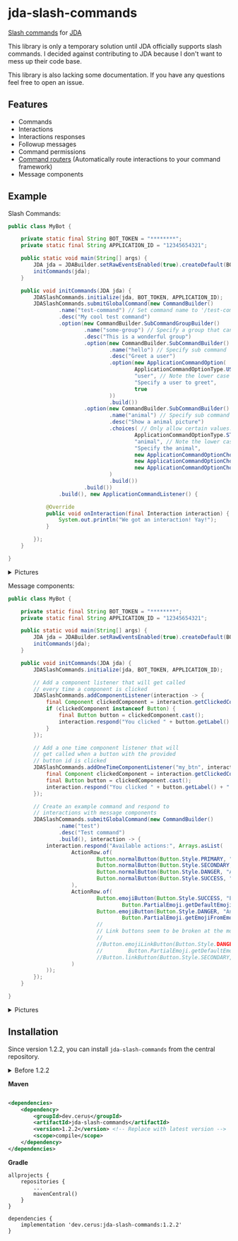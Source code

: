 # jda-slash-commands

[Slash commands](https://discord.com/developers/docs/interactions/slash-commands) for [JDA](https://github.com/DV8FromTheWorld/JDA)

This library is only a temporary solution until JDA officially supports slash commands. I decided against contributing to JDA because I don't want to
mess up their code base.

This library is also lacking some documentation. If you have any questions feel free to open an issue.

## Features

- Commands
- Interactions
- Interactions responses
- Followup messages
- Command permissions
- [Command routers](https://github.com/cerus/jda-slash-commands/wiki/Command-Routers) (Automatically route interactions to your command framework)
- Message components

## Example

Slash Commands:

```java
public class MyBot {

    private static final String BOT_TOKEN = "********";
    private static final String APPLICATION_ID = "12345654321";

    public static void main(String[] args) {
        JDA jda = JDABuilder.setRawEventsEnabled(true).createDefault(BOT_TOKEN).build();
        initCommands(jda);
    }

    public void initCommands(JDA jda) {
        JDASlashCommands.initialize(jda, BOT_TOKEN, APPLICATION_ID);
        JDASlashCommands.submitGlobalCommand(new CommandBuilder()
                .name("test-command") // Set command name to '/test-command'
                .desc("My cool test command")
                .option(new CommandBuilder.SubCommandGroupBuilder()
                        .name("some-group") // Specify a group that can hold multiple sub commands
                        .desc("This is a wonderful group")
                        .option(new CommandBuilder.SubCommandBuilder()
                                .name("hello") // Specify sub command 'hello' (/test-command some-group hello)
                                .desc("Greet a user")
                                .option(new ApplicationCommandOption(
                                        ApplicationCommandOptionType.USER,
                                        "user", // Note the lower case name - Names have to be lower case or else things could break
                                        "Specify a user to greet",
                                        true
                                ))
                                .build())
                        .option(new CommandBuilder.SubCommandBuilder()
                                .name("animal") // Specify sub command 'animal' (/test-command some-group animal)
                                .desc("Show a animal picture")
                                .choices( // Only allow certain values: Cat, Dog and Platypus
                                        ApplicationCommandOptionType.STRING, // Specify type of the choice: STRING or INTEGER
                                        "animal", // Note the lower case name - Names have to be lower case or else things could break
                                        "Specify the animal",
                                        new ApplicationCommandOptionChoice("Cat", "cat"),
                                        new ApplicationCommandOptionChoice("Dog", "cat"),
                                        new ApplicationCommandOptionChoice("Platypus", "platypus")
                                )
                                .build())
                        .build())
                .build(), new ApplicationCommandListener() {

            @Override
            public void onInteraction(final Interaction interaction) {
                System.out.println("We got an interaction! Yay!");
            }

        });
    }

}
```

<details>
  <summary>Pictures</summary>

![Group](https://i.imgur.com/qL7nL8q.png)

![Animal](https://i.imgur.com/qm8xLI6.png)

![Hello](https://i.imgur.com/5JMolqh.png)

![Hello Response](https://i.imgur.com/bXng3nG.png)

![Animal Response](https://i.imgur.com/6sEOMBk.png)

</details>

Message components:

```java
public class MyBot {

    private static final String BOT_TOKEN = "********";
    private static final String APPLICATION_ID = "12345654321";

    public static void main(String[] args) {
        JDA jda = JDABuilder.setRawEventsEnabled(true).createDefault(BOT_TOKEN).build();
        initCommands(jda);
    }

    public void initCommands(JDA jda) {
        JDASlashCommands.initialize(jda, BOT_TOKEN, APPLICATION_ID);

        // Add a component listener that will get called
        // every time a component is clicked
        JDASlashCommands.addComponentListener(interaction -> {
            final Component clickedComponent = interaction.getClickedComponent();
            if (clickedComponent instanceof Button) {
                final Button button = clickedComponent.cast();
                interaction.respond("You clicked " + button.getLabel() + "!");
            }
        });

        // Add a one time component listener that will 
        // get called when a button with the provided 
        // button id is clicked
        JDASlashCommands.addOneTimeComponentListener("my_btn", interaction -> {
            final Component clickedComponent = interaction.getClickedComponent();
            final Button button = clickedComponent.cast();
            interaction.respond("You clicked " + button.getLabel() + "!");
        });

        // Create an example command and respond to 
        // interactions with message components
        JDASlashCommands.submitGlobalCommand(new CommandBuilder()
                .name("test")
                .desc("Test command")
                .build(), interaction -> {
            interaction.respond("Available actions:", Arrays.asList(
                    ActionRow.of(
                            Button.normalButton(Button.Style.PRIMARY, "Action 1", "my_btn"),
                            Button.normalButton(Button.Style.SECONDARY, "Action 2", "my_btn_0"),
                            Button.normalButton(Button.Style.DANGER, "Action 3", "my_btn_1"),
                            Button.normalButton(Button.Style.SUCCESS, "Action 4", "my_btn_2")
                    ),
                    ActionRow.of(
                            Button.emojiButton(Button.Style.SUCCESS, "Emoji!", "my_btn_3",
                                    Button.PartialEmoji.getDefaultEmoji("❤️")),
                            Button.emojiButton(Button.Style.DANGER, "Another emoji!", "my_btn_4",
                                    Button.PartialEmoji.getEmojiFromEmote(jda.getEmoteById(850779306803986442L)))
                            //
                            // Link buttons seem to be broken at the moment
                            //
                            //Button.emojiLinkButton(Button.Style.DANGER, "Emoji with link!", "https://cerus.dev",
                            //        Button.PartialEmoji.getDefaultEmoji("✨")),
                            //Button.linkButton(Button.Style.SECONDARY, "Link!", "https://discord.com")
                    )
            ));
        });
    }

}
```

<details>
  <summary>Pictures</summary>

![Img 1](https://i.imgur.com/xlg2hYm.png)

![Img 2](https://i.imgur.com/vpGX60r.png)

</details>

## Installation

Since version 1.2.2, you can install `jda-slash-commands` from the central repository.

<details>
  <summary>Before 1.2.2</summary>

**Maven**

``` xml
<repositories>
    <repository>
        <id>jitpack.io</id>
        <url>https://jitpack.io</url>
    </repository>
</repositories>
	
<!--Replace TAG with the version-->
<dependency>
    <groupId>com.github.cerus</groupId>
    <artifactId>jda-slash-commands</artifactId>
    <version>Tag</version>
</dependency>

```

**Gradle**

```
allprojects {
    repositories {
        ...
        maven { url 'https://jitpack.io' }
    }
}

dependencies {
    implementation 'com.github.cerus:jda-slash-commands:TAG'
}

```

</details>

**Maven**

```xml

<dependencies>
    <dependency>
        <groupId>dev.cerus</groupId>
        <artifactId>jda-slash-commands</artifactId>
        <version>1.2.2</version> <!-- Replace with latest version -->
        <scope>compile</scope>
    </dependency>
</dependencies>
```

**Gradle**

```
allprojects {
    repositories {
        ...
        mavenCentral()
    }
}

dependencies {
    implementation 'dev.cerus:jda-slash-commands:1.2.2'
}
```